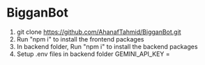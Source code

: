 # BigganBot
1. git clone https://github.com/AhanafTahmid/BigganBot.git
2. Run "npm i" to install the frontend packages
3. In backend folder, Run "npm i" to install the backend packages
4. Setup .env files in backend folder 
GEMINI_API_KEY = 
